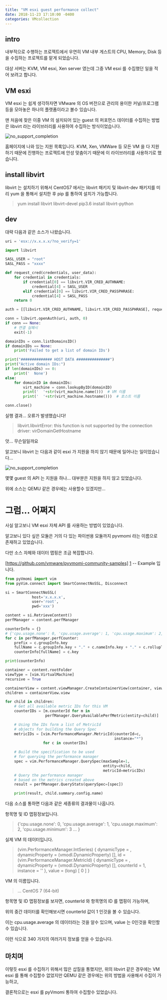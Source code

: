 ```yaml
---
title: "VM esxi guest performance collect"
date: 2018-11-23 17:10:00 -0400
categories: VMcollection
---
```


## intro
내부적으로 수행하는 프로젝트에서 우연히 VM 내부 게스트의 CPU, Memory, Disk 등을 수집하는 프로젝트를 맡게 되었습니다.

대상 서버는 KVM, VM esxi, Xen server 였는데 그중 VM esxi 를 수집했던 일을 적어 보려고 합니다.

## VM esxi
VM esxi 는 쉽게 생각하자면 VMware 의 OS 버전으로 관리의 용이한 커널/프로그램 등을 모아놓은 하나의 플랫폼이라고 볼수 있습니다.

맨 처음에 찾은 이중 VM 의 설치되어 있는 guest 의 퍼포먼스 데이터를 수집하는 방법은 libvirt 라는 라이브러리를 사용하여 수집하는 방식이었습니다.

![no_support_completion](/assets/img/libvirt_vm_type.JPG)

홈페이지에 나와 있는 지원 목록입니다. KVM, Xen, VMWare 등 모든 VM 을 다 지원하기 때문에 진행하는 프로젝트에 안성 맞춤이기 때문에 이 라이브러리를 사용하기로 했습니다.

## install libvirt
libvirt 는 설치하기 위해서 CentOS7 에서는 libvirt 패키지 및 libvirt-dev 패키지를 미리 yum 을 통해서 설치한 후 pip 를 통하여 설치가 가능합니다.

> yum install libvirt libvirt-devel
> pip3.6 install libvirt-python

## dev
대략 다음과 같은 소스가 나왔습니다.

```python
uri = 'esx://x.x.x.x/?no_verify=1'

import libvirt

SASL_USER = "root"
SASL_PASS = "xxxx"

def request_cred(credentials, user_data):
    for credential in credentials:
        if credential[0] == libvirt.VIR_CRED_AUTHNAME:
            credential[4] = SASL_USER
        elif credential[0] == libvirt.VIR_CRED_PASSPHRASE:
            credential[4] = SASL_PASS
    return 0

auth = [[libvirt.VIR_CRED_AUTHNAME, libvirt.VIR_CRED_PASSPHRASE], request_cred, None]

conn = libvirt.openAuth(uri, auth, 0)
if conn == None:
    # 연결 실패시
    exit(-1)

domainIDs = conn.listDomainsID()
if domainIDs == None:
    print('Failed to get a list of domain IDs')

print("############## HOST DATA ###############")
print("Active domain IDs:")
if len(domainIDs) == 0:
    print('  None')
else:
    for domainID in domainIDs:
        virt_machine = conn.lookupByID(domainID)
        print('  '+str(virt_machine.name()))  # VM 이름
        print('  '+str(virt_machine.hostname()))  # 호스트 이름

conn.close()
```

실행 결과... 오류가 발생했습니다!

> libvirt.libvirtError: this function is not supported by the connection driver: virDomainGetHostname

앗... 무슨일일까요

알고보니 libvirt 는 다음과 같이 esxi 가 지원을 하지 않기 때문에 일어나는 일이었습니다...

![no_support_completion](/assets/img/libvirt_support.JPG)

몇몇 guest 의 API 는 지원을 하나... 대부분은 지원을 하지 않고 있었습니다.

위에 소스는 QEMU 같은 경우에는 사용할수 있겠지만...

# 그럼... 어쩌지
사실 알고보니 VM esxi 자체 API 를 사용하는 방법이 있었습니다.

알고보니 있다 싶은 모듈은 거의 다 있는 파이썬용 모듈까지 pyvmomi 라는 이름으로 존재하고 있었습니다.

다만 소스 자체와 데이터 맵핑은 조금 복잡합니다.

[https://github.com/vmware/pyvmomi-community-samples] [1] -- Example 입니다.

```python
from pyVmomi import vim
from pyVim.connect import SmartConnectNoSSL, Disconnect

si = SmartConnectNoSSL(
            host='x.x.x.x',
            user='root',
            pwd='xxx')

content = si.RetrieveContent()
perfManager = content.perfManager

counterInfo = {}
# {'cpu.usage.none': 0, 'cpu.usage.average': 1, 'cpu.usage.maximum': 2, ... }
for c in perfManager.perfCounter:
    prefix = c.groupInfo.key
    fullName = c.groupInfo.key + "." + c.nameInfo.key + "." + c.rollupType
    counterInfo[fullName] = c.key

print(counterInfo)

container = content.rootFolder
viewType = [vim.VirtualMachine]
recursive = True

containerView = content.viewManager.CreateContainerView(container, viewType, recursive)
children = containerView.view

for child in children:
    # Get all available metric IDs for this VM
    counterIDs = [m.counterId for m in
                  perfManager.QueryAvailablePerfMetric(entity=child)]

    # Using the IDs form a list of MetricId
    # objects for building the Query Spec
    metricIDs = [vim.PerformanceManager.MetricId(counterId=c,
                                                 instance="*")
                 for c in counterIDs]

    # Build the specification to be used
    # for querying the performance manager
    spec = vim.PerformanceManager.QuerySpec(maxSample=1,
                                            entity=child,
                                            metricId=metricIDs)
    # Query the performance manager
    # based on the metrics created above
    result = perfManager.QueryStats(querySpec=[spec])

    print(result, child.summary.config.name)
```

다음 소스를 통하면 다음과 같은 세종류의 결과물이 나옵니다.

항목명 및 ID 맵핑정보입니다.
> {'cpu.usage.none': 0, 'cpu.usage.average': 1, 'cpu.usage.maximum': 2, 'cpu.usage.minimum': 3 ... }

실제 VM 의 데이터입니다.
>  (vim.PerformanceManager.IntSeries) {
>    dynamicType = <unset>,
>    dynamicProperty = (vmodl.DynamicProperty) [],
>    id = (vim.PerformanceManager.MetricId) {
>       dynamicType = <unset>,
>       dynamicProperty = (vmodl.DynamicProperty) [],
>       counterId = 1,
>       instance = ''
>    },
>    value = (long) [
>       0
>    ]
> }

VM 의 이름입니다.
> ... CentOS 7 (64-bit)

항목명 및 ID 맵핑정보를 보자면, counterId 와 항목명의 ID 를 맵핑이 가능하며,

위의 중간 데이터를 확인해보시면 counterId 값이 1 인것을 볼 수 있습니다.

이는 cpu.usage.average 의 데이터라는 것을 알수 있으며, value 는 0인것을 확인할수 있습니다.

이런 식으로 340 가지의 여러가지 정보를 얻을 수 있습니다.

## 마치며
이렇듯 esxi 를 수집하기 위해서 많은 삽질을 통했지만, 위의 libvirt 같은 경우에는 VM esxi 를 통해 수집할수 없었지만 QEMU 같은 경우에는 위의 방법을 사용해서 수집이 가능하고,

결론적으로는 esxi 를 pyVmomi 통하여 수집할수 있었습니다.


<!-- 주석 및 참고 링크입니다. -->
[1]: https://github.com/vmware/pyvmomi-community-samples